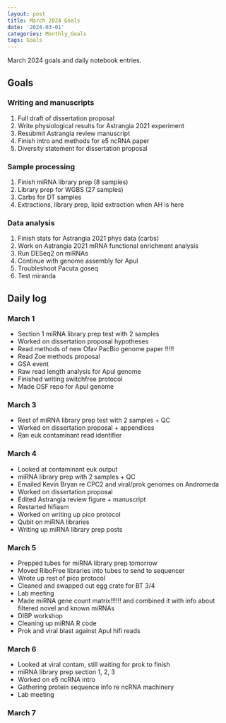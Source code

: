 ```yaml
---
layout: post
title: March 2024 Goals
date: '2024-03-01'
categories: Monthly_Goals
tags: Goals
---
```


March 2024 goals and daily notebook entries. 

## Goals  

### Writing and manuscripts 
              
1. Full draft of dissertation proposal
2. Write physiological results for Astrangia 2021 experiment 
3. Resubmit Astrangia review manuscript 
4. Finish intro and methods for e5 ncRNA paper 
5. Diversity statement for dissertation proposal

### Sample processing

1. Finish miRNA library prep (8 samples) 
2. Library prep for WGBS (27 samples)
3. Carbs for DT samples 
4. Extractions, library prep, lipid extraction when AH is here

### Data analysis
1. Finish stats for Astrangia 2021 phys data (carbs)
2. Work on Astrangia 2021 mRNA functional enrichment analysis 
3. Run DESeq2 on miRNAs 
4. Continue with genome assembly for Apul 
5. Troubleshoot Pacuta goseq 
6. Test miranda 

## Daily log 

### March 1

- Section 1 miRNA library prep test with 2 samples 
- Worked on dissertation proposal hypotheses 
- Read methods of new Ofav PacBio genome paper !!!!!
- Read Zoe methods proposal 
- GSA event
- Raw read length analysis for Apul genome 
- Finished writing switchfree protocol
- Made OSF repo for Apul genome

### March 3

- Rest of miRNA library prep test with 2 samples + QC 
- Worked on dissertation proposal + appendices 
- Ran euk contaminant read identifier

### March 4

- Looked at contaminant euk output 
- miRNA library prep with 2 samples + QC 
- Emailed Kevin Bryan re CPC2 and viral/prok genomes on Andromeda 
- Worked on dissertation proposal 
- Edited Astrangia review figure + manuscript
- Restarted hifiasm 
- Worked on writing up pico protocol 
- Qubit on miRNA libraries 
- Writing up miRNA library prep posts 

### March 5

- Prepped tubes for miRNA library prep tomorrow
- Moved RiboFree libraries into tubes to send to sequencer 
- Wrote up rest of pico protocol
- Cleaned and swapped out egg crate for BT 3/4
- Lab meeting 
- Made miRNA gene count matrix!!!!!! and combined it with info about filtered novel and known miRNAs
- DIBP workshop 
- Cleaning up miRNA R code 
- Prok and viral blast against Apul hifi reads

### March 6

- Looked at viral contam, still waiting for prok to finish 
- miRNA library prep section 1, 2, 3
- Worked on e5 ncRNA intro 
- Gathering protein sequence info re ncRNA machinery 
- Lab meeting

### March 7